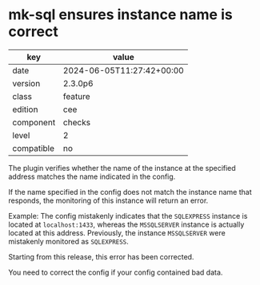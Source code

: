 [//]: # (werk v2)
# mk-sql ensures instance name is correct

key        | value
---------- | ---
date       | 2024-06-05T11:27:42+00:00
version    | 2.3.0p6
class      | feature
edition    | cee
component  | checks
level      | 2
compatible | no

The plugin verifies whether the name of the instance at the 
specified address matches the name indicated in the config.

If the name specified in the config does not match the 
instance name that responds, the monitoring of this instance 
will return an error.

Example: The config mistakenly indicates that the `SQLEXPRESS` 
instance is located at `localhost:1433`, whereas the `MSSQLSERVER` 
instance is actually located at this address.
Previously, the instance `MSSQLSERVER` were mistakenly monitored 
as `SQLEXPRESS`.

Starting from this release, this error has been corrected.

You need to correct the config if your config contained bad 
data.
